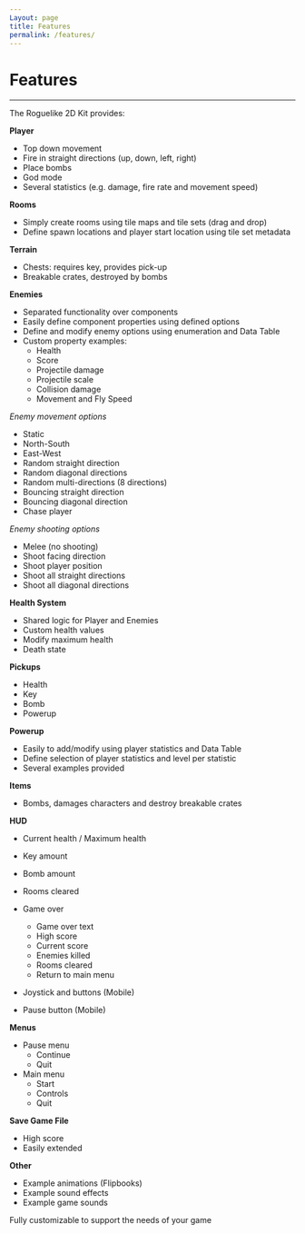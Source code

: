 ```yaml
---
Layout: page
title: Features
permalink: /features/
---
```


# Features

***

The Roguelike 2D Kit provides:

__Player__

* Top down movement
* Fire in straight directions (up, down, left, right)
* Place bombs
* God mode
* Several statistics (e.g. damage, fire rate and movement speed)

__Rooms__

* Simply create rooms using tile maps and tile sets (drag and drop)
* Define spawn locations and player start location using tile set metadata

__Terrain__

* Chests: requires key, provides pick-up
* Breakable crates, destroyed by bombs

__Enemies__

* Separated functionality over components
* Easily define component properties using defined options
* Define and modify enemy options using enumeration and Data Table
* Custom property examples:
    * Health
    * Score
    * Projectile damage
    * Projectile scale
    * Collision damage
    * Movement and Fly Speed

_Enemy movement options_

* Static
* North-South
* East-West
* Random straight direction
* Random diagonal directions
* Random multi-directions (8 directions) 
* Bouncing straight direction
* Bouncing diagonal direction
* Chase player

_Enemy shooting options_

* Melee (no shooting)
* Shoot facing direction
* Shoot player position
* Shoot all straight directions
* Shoot all diagonal directions

__Health System__

* Shared logic for Player and Enemies
* Custom health values
* Modify maximum health
* Death state

__Pickups__

* Health
* Key
* Bomb
* Powerup

__Powerup__

* Easily to add/modify using player statistics and Data Table
* Define selection of player statistics and level per statistic
* Several examples provided

__Items__

* Bombs, damages characters and destroy breakable crates

__HUD__

* Current health / Maximum health
* Key amount
* Bomb amount
* Rooms cleared
* Game over
    * Game over text
    * High score
    * Current score
    * Enemies killed
    * Rooms cleared
    * Return to main menu
    
* Joystick and buttons (Mobile)
* Pause button (Mobile)

__Menus__

* Pause menu
    * Continue
    * Quit
* Main menu
    * Start
    * Controls
    * Quit
    
__Save Game File__

* High score
* Easily extended
    
__Other__

* Example animations (Flipbooks)
* Example sound effects
* Example game sounds

Fully customizable to support the needs of your game